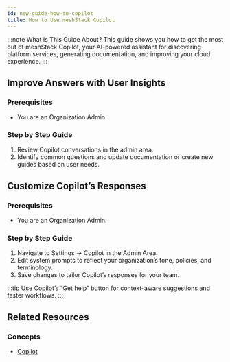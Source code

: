 ```yaml
---
id: new-guide-how-to-copilot
title: How to Use meshStack Copilot
---
```


:::note What Is This Guide About?
This guide shows you how to get the most out of meshStack Copilot, your AI-powered assistant for discovering platform services, generating documentation, and improving your cloud experience.
:::

## Improve Answers with User Insights

### Prerequisites

- You are an Organization Admin.

### Step by Step Guide

1. Review Copilot conversations in the admin area.
2. Identify common questions and update documentation or create new guides based on user needs.

## Customize Copilot’s Responses

### Prerequisites

- You are an Organization Admin.

### Step by Step Guide

1. Navigate to Settings → Copilot in the Admin Area.
2. Edit system prompts to reflect your organization’s tone, policies, and terminology.
3. Save changes to tailor Copilot’s responses for your team.

:::tip
Use Copilot’s “Get help” button for context-aware suggestions and faster workflows.
:::

## Related Resources

### Concepts

- [Copilot](concepts/copilot.md)
